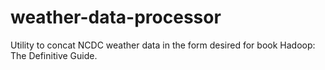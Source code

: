# weather-data-processor
Utility to concat NCDC weather data in the form desired for book Hadoop: The Definitive Guide.
